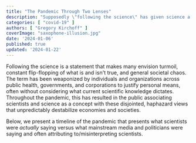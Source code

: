 ```yaml
---
title: "The Pandemic Through Two Lenses"
description: "Supposedly \"following the science\" has given science a bad name. Science is slower and more methodical than has been apparent in recent years. Let's take a retrospective journey through the pandemic from two perspectives."
categories: [ "covid-19" ]
authors: [ "Gregory Kirchoff" ]
coverImage: "saxophone-illusion.jpg"
date: '2024-01-06'
published: true
updated: '2024-01-22'
---
```

<script> // usables
	import RecipeCard from '$lib/components/usables/RecipeCard/RecipeCard.svelte';

  import NewsLine from '$lib/components/internal/projects/NewsLine/NewsLine.svelte';

</script>

Following the science is a statement that makes many envision turmoil, constant flip-flopping of what is and isn't true, and general societal chaos. The term has been weaponized by individuals and organizations across public health, governments, and corporations to justify personal means, often without considering what current scientific knowledge dictates. Throughout the pandemic, this has resulted in the public associating scientists and science as a concept with these disjointed, haphazard views that unpredictably destabilize economies and societies.

Below, we present a timeline of the pandemic that presents what scientists were *actually* saying versus what mainstream media and politicians were saying and often attributing to/misinterpreting scientists.

<NewsLine />
